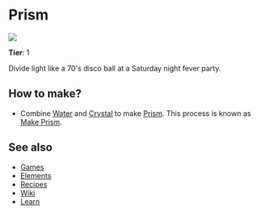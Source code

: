 # Prism

![](/wiki/images/item.prism.png)

**Tier**: 1

Divide light like a 70's disco ball at a Saturday night fever party.

## How to make?

* Combine [Water](/wiki/elements/water) and [Crystal](/wiki/elements/crystal) to make [Prism](/wiki/elements/prism). This process is known as [Make Prism](/wiki/recipes/make-prism).

## See also

* [Games](/wiki/games)
* [Elements](/wiki/elements)
* [Recipes](/wiki/recipes)
* [Wiki](/wiki/index)
* [Learn](/learn/index)